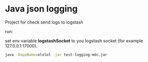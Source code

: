 # Java json logging

Project for check send logs to logstash

run:

set env variable __logstashSocket__ to you logstash socket (for example 127.0.0.1:17000).

```bash
java -DappName=ololol -jar test-logging-mdc.jar
```
